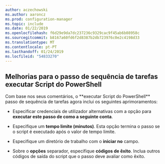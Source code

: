 ```yaml
---
author: aczechowski
ms.author: aaroncz
ms.prod: configuration-manager
ms.topic: include
ms.date: 01/22/2019
ms.openlocfilehash: f6d29e9da7dc237236c9329cac9f45ab6b08958c
ms.sourcegitcommit: b8167a60fd6f2d8387b2db723976c0e2c4198d33
ms.translationtype: MT
ms.contentlocale: pt-PT
ms.lasthandoff: 01/24/2019
ms.locfileid: "54833270"
---
```

## <a name="bkmk_posh"></a> Melhorias para o passo de sequência de tarefas executar Script do PowerShell
<!--3556028--> Com base nos seus comentários, o **executar Script do PowerShell** passo de sequência de tarefas agora inclui os seguintes aprimoramentos:  

- Especificar credenciais de utilizador alternativas com a opção para **executar este passo de como a seguinte conta**.  

- Especifique um **tempo limite (minutos)**. Esta opção termina o passo se o script é executado após o valor de tempo limite.  

- Especifique um diretório de trabalho com o **iniciar no** campo.  

- Sobre o **opções** separador, especifique **códigos de êxito**. Inclua outros códigos de saída do script que o passo deve avaliar como êxito.  

